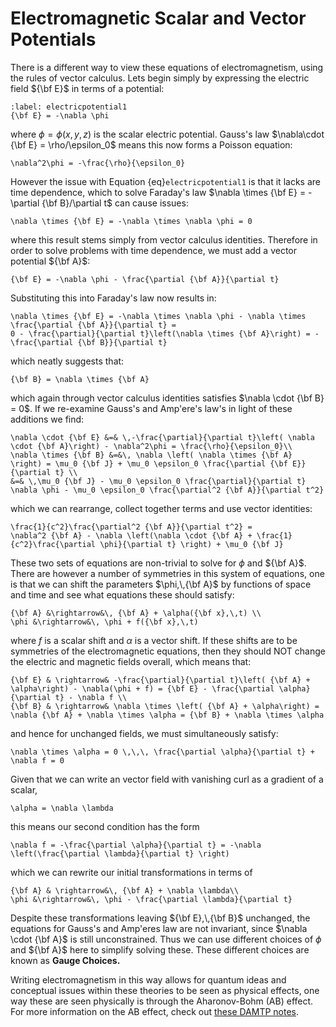 # Electromagnetic Scalar and Vector Potentials

There is a different way to view these equations of electromagnetism, using the rules of vector calculus. Lets begin simply by expressing the 
electric field ${\bf E}$ in terms of a potential:
```{math}
:label: electricpotential1
{\bf E} = -\nabla \phi
```
where $\phi = \phi(x,\,y,\,z)$ is the scalar electric potential.  Gauss's law $\nabla\cdot {\bf E} = \rho/\epsilon_0$ means this now forms a Poisson equation:
```{math}
\nabla^2\phi = -\frac{\rho}{\epsilon_0}
```
However the issue with Equation {eq}`electricpotential1` is that it lacks are time dependence, which to solve Faraday's law 
$\nabla \times {\bf E} = -\partial {\bf B}/\partial t$ can cause issues:
```{math}
\nabla \times {\bf E} = -\nabla \times \nabla \phi = 0 
```
where this result stems simply from vector calculus identities.  Therefore in order to solve problems with time dependence, we must add a vector potential ${\bf A}$:
```{math}
{\bf E} = -\nabla \phi - \frac{\partial {\bf A}}{\partial t}
```
Substituting this into Faraday's law now results in:
```{math}
\nabla \times {\bf E} = -\nabla \times \nabla \phi - \nabla \times \frac{\partial {\bf A}}{\partial t} = 
0 - \frac{\partial}{\partial t}\left(\nabla \times {\bf A}\right) = - \frac{\partial {\bf B}}{\partial t}
```
which neatly suggests that:
```{math}
{\bf B} = \nabla \times {\bf A}
```
which again through vector calculus identities satisfies $\nabla \cdot {\bf B} = 0$.  If we re-examine Gauss's and Amp\'ere's law's in light of these additions we find:
```{math}
\nabla \cdot {\bf E} &=& \,-\frac{\partial}{\partial t}\left( \nabla \cdot {\bf A}\right) - \nabla^2\phi = \frac{\rho}{\epsilon_0}\\
\nabla \times {\bf B} &=&\, \nabla \left( \nabla \times {\bf A} \right) = \mu_0 {\bf J} + \mu_0 \epsilon_0 \frac{\partial {\bf E}}{\partial t} \\ 
&=& \,\mu_0 {\bf J} - \mu_0 \epsilon_0 \frac{\partial}{\partial t} \nabla \phi - \mu_0 \epsilon_0 \frac{\partial^2 {\bf A}}{\partial t^2}
```
which we can rearrange, collect together terms and use vector identities:
```{math}
\frac{1}{c^2}\frac{\partial^2 {\bf A}}{\partial t^2} = 
\nabla^2 {\bf A} - \nabla \left(\nabla \cdot {\bf A} + \frac{1}{c^2}\frac{\partial \phi}{\partial t} \right) + \mu_0 {\bf J}
```
These two sets of equations are non-trivial to solve for $\phi$ and ${\bf A}$. There are however a number of symmetries in this system of equations, 
one is that we can shift the parameters $\phi,\,{\bf A}$ by functions of space and time and see what equations these should satisfy:
```{math}
{\bf A} &\rightarrow&\, {\bf A} + \alpha({\bf x},\,t) \\
\phi &\rightarrow&\, \phi + f({\bf x},\,t)
```
where $f$ is a scalar shift and $\alpha$ is a vector shift.  If these shifts are to be symmetries of the electromagnetic equations, 
then they should NOT change the electric and magnetic fields overall, which means that:
```{math}
{\bf E} & \rightarrow& -\frac{\partial}{\partial t}\left( {\bf A} + \alpha\right) - \nabla(\phi + f) = {\bf E} - \frac{\partial \alpha}{\partial t} - \nabla f \\
{\bf B} & \rightarrow& \nabla \times \left( {\bf A} + \alpha\right) = \nabla {\bf A} + \nabla \times \alpha = {\bf B} + \nabla \times \alpha 
```
and hence for unchanged fields, we must simultaneously satisfy:
```{math}
\nabla \times \alpha = 0 \,\,\, \frac{\partial \alpha}{\partial t} + \nabla f = 0
```
Given that we can write an vector field with vanishing curl as a gradient of a scalar, 
```{math}
\alpha = \nabla \lambda
```
this means our second condition has the form
```{math}
\nabla f = -\frac{\partial \alpha}{\partial t} = -\nabla \left(\frac{\partial \lambda}{\partial t} \right)
```
which we can rewrite our initial transformations in terms of 
```{math}
{\bf A} & \rightarrow&\, {\bf A} + \nabla \lambda\\
\phi &\rightarrow&\, \phi - \frac{\partial \lambda}{\partial t}
```
Despite these transformations leaving ${\bf E},\,{\bf B}$ unchanged, the equations for Gauss's and Amp\'eres law are not invariant, since $\nabla \cdot {\bf A}$ 
is still unconstrained.  Thus we can use different choices of $\phi$ and ${\bf A}$ here to simplify solving these.  These different choices are known as 
<b> Gauge Choices.</b>

Writing electromagnetism in this way allows for quantum ideas and conceptual issues within these theories to be seen as physical effects, 
one way these are seen physically is through the Aharonov-Bohm (AB) effect.  For more information on the AB effect, check out 
[these DAMTP notes](https://www.damtp.cam.ac.uk/user/tong/qhe/qhe.pdf).
